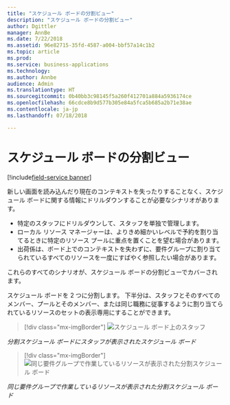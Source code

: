 ```yaml
---
title: "スケジュール ボードの分割ビュー"
description: "スケジュール ボードの分割ビュー"
author: Dgittler
manager: AnnBe
ms.date: 7/22/2018
ms.assetid: 96e82715-35fd-4587-a004-bbf57a14c1b2
ms.topic: article
ms.prod: 
ms.service: business-applications
ms.technology: 
ms.author: Annbe
audience: Admin
ms.translationtype: HT
ms.sourcegitcommit: 0b40bb3c98145f5a260f412701a884a5936174ce
ms.openlocfilehash: 66cdce8b9d577b305e84a5fca5b685a2b71e38ae
ms.contentlocale: ja-jp
ms.lasthandoff: 07/18/2018

---
```





#  <a name="schedule-board-split-view"></a>スケジュール ボードの分割ビュー

[!include[field-service banner](../../../includes/field-service.md)]


新しい画面を読み込んだり現在のコンテキストを失ったりすることなく、スケジュール ボードに関する情報にドリルダウンすることが必要なシナリオがあります。

*   特定のスタッフにドリルダウンして、スタッフを単独で管理します。 
*   ローカル リソース マネージャーは、よりきめ細かいレベルで予約を割り当てるときに特定のリソース プールに重点を置くことを望む場合があります。
*   出荷係は、ボード上でのコンテキストを失わずに、要件グループに割り当てられているすべてのリソースを一度にすばやく参照したい場合があります。

これらのすべてのシナリオが、スケジュール ボードの分割ビューでカバーされます。

スケジュール ボードを 2 つに分割します。 下半分は、スタッフとそのすべてのメンバー、プールとそのメンバー、または同じ職務に従事するように割り当てられているリソースのセットの表示専用にすることができます。

> [!div class="mx-imgBorder"]
> ![](media/Crew-in-Split-View.png "スケジュール ボード上のスタッフ")
<!-- picture -->

*分割スケジュール ボードにスタッフが表示されたスケジュール ボード*

> [!div class="mx-imgBorder"]
> ![](media/Split-Schedule-Board-Grouped-Bookings.png "同じ要件グループで作業しているリソースが表示された分割スケジュール ボード")
<!-- picture -->

*同じ要件グループで作業しているリソースが表示された分割スケジュール ボード*

